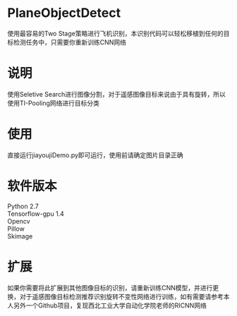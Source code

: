 # PlaneObjectDetect
使用最容易的Two Stage策略进行飞机识别，本识别代码可以轻松移植到任何的目标检测任务中，只需要你重新训练CNN网络
# 说明
使用Seletive Search进行图像分割，对于遥感图像目标来说由于具有旋转，所以使用TI-Pooling网络进行目标分类
# 使用
直接运行jiayoujiDemo.py即可运行，使用前请确定图片目录正确
# 软件版本
Python 2.7  
Tensorflow-gpu 1.4  
Opencv  
Pillow  
Skimage
# 扩展
如果你需要将此扩展到其他图像目标的识别，请重新训练CNN模型，并进行更换，对于遥感图像目标检测推荐识别旋转不变性网络进行训练，如有需要请参考本人另外一个Github项目，复现西北工业大学自动化学院老师的RICNN网络

